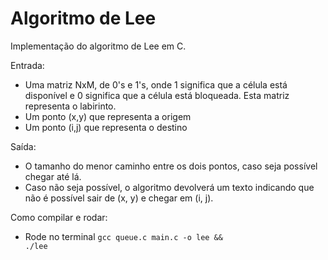 # Algoritmo de Lee
Implementação do algoritmo de Lee em C.

Entrada: 
* Uma matriz NxM, de 0's e 1's, onde 1 significa que a célula está disponível e 0 significa que a célula está bloqueada. Esta matriz representa o labirinto.
* Um ponto (x,y) que representa a origem
* Um ponto (i,j) que representa o destino

Saída:
* O tamanho do menor caminho entre os dois pontos, caso seja possível chegar até lá.
* Caso não seja possível, o algoritmo devolverá um texto indicando que não é possível sair de (x, y) e chegar em (i, j).

Como compilar e rodar:
* Rode no terminal <code>gcc queue.c main.c -o lee && ./lee</code>

